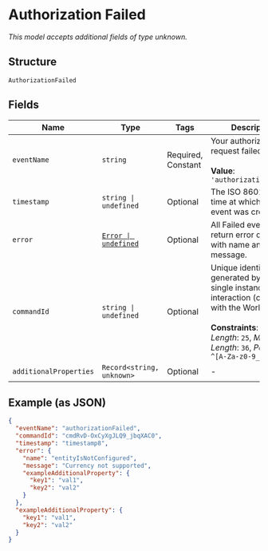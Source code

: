 
# Authorization Failed

*This model accepts additional fields of type unknown.*

## Structure

`AuthorizationFailed`

## Fields

| Name | Type | Tags | Description |
|  --- | --- | --- | --- |
| `eventName` | `string` | Required, Constant | Your authorization request failed.<br><br>**Value**: `'authorizationFailed'` |
| `timestamp` | `string \| undefined` | Optional | The ISO 8601 date-time at which the event was created. |
| `error` | [`Error \| undefined`](../../doc/models/error.md) | Optional | All Failed events return error object with name and message. |
| `commandId` | `string \| undefined` | Optional | Unique identifier generated by us for a single instance of an interaction (command) with the Worldpay API.<br><br>**Constraints**: *Minimum Length*: `25`, *Maximum Length*: `36`, *Pattern*: `^[A-Za-z0-9_-]*$` |
| `additionalProperties` | `Record<string, unknown>` | Optional | - |

## Example (as JSON)

```json
{
  "eventName": "authorizationFailed",
  "commandId": "cmdRvD-OxCyXgJLQ9_jbqXAC0",
  "timestamp": "timestamp8",
  "error": {
    "name": "entityIsNotConfigured",
    "message": "Currency not supported",
    "exampleAdditionalProperty": {
      "key1": "val1",
      "key2": "val2"
    }
  },
  "exampleAdditionalProperty": {
    "key1": "val1",
    "key2": "val2"
  }
}
```

